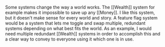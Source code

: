 Some systems change the way a world works. The [[Wealth]] system for example makes it impossible to save up any [[Money]]. I like this system, but it doesn't make sense for every world and story. A feature flag system would be a system that lets me toggle and swap multiple, redundant systems depending on what best fits the world. As an example, I would need multiple redundant [[Wealth]] systems in order to accomplish this and a clear way to convey to everyone using it which one is in use.